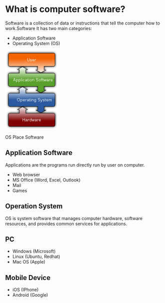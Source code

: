 # What is computer software?

Software is a collection of data or instructions that tell the computer how to work.Software It has two main categories:

- Application Software
- Operating System (OS)

![OS Place Software](Operating_system_placement_software.png)

OS Place Software

## Application Software

Applications are the programs run directly run by user on computer.

- Web browser
- MS Office (Word, Excel, Outlook)
- Mail
- Games

## Operation System

OS is system software that manages computer hardware, software resources, and provides common services for applications.

## PC

- Windows (Microsoft)
- Linux (Ubuntu, Redhat)
- Mac OS (Apple)

## Mobile Device

- iOS (IPhone)
- Android (Google)
